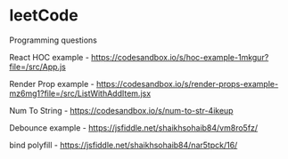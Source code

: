# leetCode
Programming questions

React HOC example - https://codesandbox.io/s/hoc-example-1mkgur?file=/src/App.js

Render Prop example - https://codesandbox.io/s/render-props-example-mz6mg1?file=/src/ListWithAddItem.jsx

Num To String - https://codesandbox.io/s/num-to-str-4ikeup

Debounce example - https://jsfiddle.net/shaikhsohaib84/vm8ro5fz/

bind polyfill - https://jsfiddle.net/shaikhsohaib84/nar5tpck/16/

